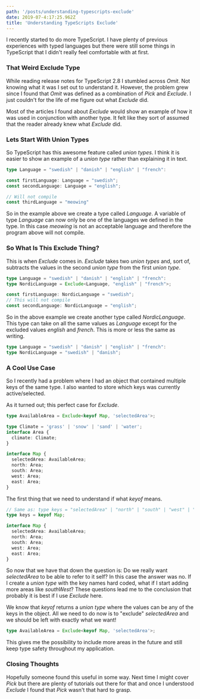 ```yaml
---
path: '/posts/understanding-typescripts-exclude'
date: 2019-07-4:17:25.962Z
title: 'Understanding TypeScripts Exclude'
---
```


I recently started to do more TypeScript. I have plenty of previous experiences
with typed languages but there were still some things in TypeScript that I didn't
really feel comfortable with at first.

### That Weird Exclude Type

While reading release notes for TypeScript 2.8 I stumbled across _Omit_. Not
knowing what it was I set out to understand it. However, the problem grew since
I found that _Omit_ was defined as a combination of _Pick_ and _Exclude_. I just
couldn't for the life of me figure out what _Exclude_ did.

Most of the articles I found about _Exclude_ would show an example of how it was
used in conjunction with another type. It felt like they sort of assumed that
the reader already knew what _Exclude_ did.

### Lets Start With Union Types

So TypeScript has this awesome feature called _union types_. I think it is
easier to show an example of a _union type_ rather than explaining it in text.

```TypeScript
type Language = "swedish" | "danish" | "english" | "french":

const firstLanguage: Language = "swedish";
const secondLanguage: Language = "english";

// Will not compile
const thirdLanguage = "meowing"
```

So in the example above we create a type called _Language_. A variable of type
_Language_ can now only be one of the languages we defined in the type. In this
case _meowing_ is not an acceptable language and therefore the program above
will not compile.

### So What Is This Exclude Thing?

This is when _Exclude_ comes in. _Exclude_ takes two _union types_ and, sort of,
subtracts the values in the second _union type_ from the first _union type_.

```TypeScript
type Language = "swedish" | "danish" | "english" | "french":
type NordicLanguage = Exclude<Language, "english" | "french">;

const firstLanguage: NordicLanguage = "swedish";
// This will not compile
const secondLanguage: NordicLanguage = "english";
```

So in the above example we create another type called _NordicLanguage_. This
type can take on all the same values as _Language_ except for the excluded values
_english_ and _french_. This is more or less the same as writing.

```TypeScript
type Language = "swedish" | "danish" | "english" | "french":
type NordicLanguage = "swedish" | "danish";
```

### A Cool Use Case

So I recently had a problem where I had an object that contained multiple keys of
the same type. I also wanted to store which keys was currently
active/selected.

As it turned out; this perfect case for _Exclude_.

```TypeScript
type AvailableArea = Exclude<keyof Map, 'selectedArea'>;

type Climate = 'grass' | 'snow' | 'sand' | 'water';
interface Area {
  climate: Climate;
}

interface Map {
  selectedArea: AvailableArea;
  north: Area;
  south: Area;
  west: Area;
  east: Area;
}
```

The first thing that we need to understand if what _keyof_ means.

```TypeScript
// Same as: type keys = "selectedArea" | "north" | "south" | "west" | "east";
type keys = keyof Map;

interface Map {
  selectedArea: AvailableArea;
  north: Area;
  south: Area;
  west: Area;
  east: Area;
}
```

So now that we have that down the question is: Do we really want _selectedArea_
to be able to refer to it self? In this case the answer was no. If I create a
_union type_ with the key names hard coded, what if I start adding more areas
like _southWest_? These questions lead me to the conclusion that probably it is
best if I use _Exclude_ here.

We know that _keyof_ returns a _union type_ where the values can be any of the
keys in the object. All we need to do now is to "exclude" _selectedArea_ and we
should be left with exactly what we want!

```typescript
type AvailableArea = Exclude<keyof Map, 'selectedArea'>;
```

This gives me the possibility to include more areas in the future and still keep
type safety throughout my application.

### Closing Thoughts

Hopefully someone found this useful in some way. Next time I might cover _Pick_
but there are plenty of tutorials out there for that and once I understood
_Exclude_ I found that _Pick_ wasn't that hard to grasp.
